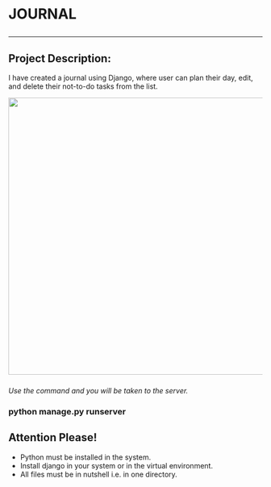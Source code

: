 # JOURNAL<hr/>
## Project Description:
I have created a journal using Django, where user can plan their day, edit, and delete their not-to-do tasks from the list.

<img class = "img-fluid" src="https://images.unsplash.com/photo-1513542992587-cd39ba97057c?ixlib=rb-1.2.1&ixid=eyJhcHBfaWQiOjEyMDd9&auto=format&fit=crop&w=375&q=80" height=550 width=850/>

### 
*Use the command and you will be taken to the server.*
### python manage.py runserver


## Attention Please!

* Python must be installed in the system.
* Install django in your system or in the virtual environment.
* All files must be in nutshell i.e. in one directory.


